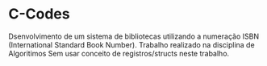# C-Codes
Dsenvolvimento de um sistema de bibliotecas utilizando a numeração ISBN (International Standard Book Number).
Trabalho realizado na disciplina de Algoritimos
Sem usar conceito de registros/structs neste trabalho. 
